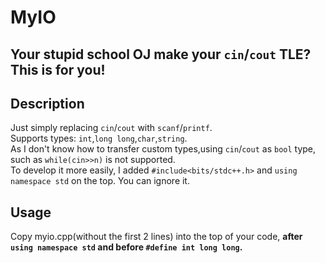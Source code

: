 # MyIO
## Your stupid school OJ make your `cin`/`cout` TLE? This is for you!
## Description
Just simply replacing `cin`/`cout` with `scanf`/`printf`.  
Supports types: `int`,`long long`,`char`,`string`.  
As I don't know how to transfer custom types,using `cin`/`cout` as `bool` type, such as `while(cin>>n)` is not supported.  
To develop it more easily, I added `#include<bits/stdc++.h>` and `using namespace std` on the top. You can ignore it.
## Usage
Copy myio.cpp(without the first 2 lines) into the top of your code, **after `using namespace std` and before `#define int long long`.**
